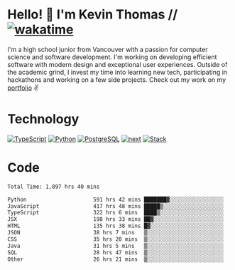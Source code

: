 # Hello! 👋 I'm Kevin Thomas // [![wakatime](https://wakatime.com/badge/user/e9d16d74-e01d-4a37-8086-9257e0bde1c2.svg?style=flat-square)](https://wakatime.com/@e9d16d74-e01d-4a37-8086-9257e0bde1c2)

I'm a high school junior from Vancouver with a passion for computer science and software development. I'm working on developing efficient software with modern design and exceptional user experiences. Outside of the academic grind, I invest my time into learning new tech, participating in hackathons and working on a few side projects. Check out my work on my [portfolio](https://kevinjosethomas.com/) ✌️

# Technology
[![TypeScript](https://github.com/kevinjosethomas/kevinjosethomas/assets/46242684/444b2e5d-659f-41f5-81fe-3abafb75cb6c)](https://kevinjosethomas.com/stack)
[![Python](https://github.com/kevinjosethomas/kevinjosethomas/assets/46242684/34a174c4-54db-4c4e-9842-2324d47cb043)](https://kevinjosethomas.com/stack)
[![PostgreSQL](https://github.com/kevinjosethomas/kevinjosethomas/assets/46242684/46d6de1c-c483-4dc7-ab3a-87763af6fc78)](https://kevinjosethomas.com/stack)
[![next](https://github.com/kevinjosethomas/kevinjosethomas/assets/46242684/bc46bae5-1ad9-42a7-b7a2-427cbde7c994)](https://kevinjosethomas.com/stack)
[![Stack](https://github.com/kevinjosethomas/kevinjosethomas/assets/46242684/0b9b7eeb-8cce-4a56-bffd-3131dd4dd88c)](https://kevinjosethomas.com/stack)




# Code
<!--START_SECTION:waka-->

```txt
Total Time: 1,897 hrs 40 mins

Python                     591 hrs 42 mins ███████▓░░░░░░░░░░░░░░░░░   30.75 %
JavaScript                 417 hrs 48 mins █████▒░░░░░░░░░░░░░░░░░░░   21.72 %
TypeScript                 322 hrs 6 mins  ████▒░░░░░░░░░░░░░░░░░░░░   16.74 %
JSX                        198 hrs 33 mins ██▓░░░░░░░░░░░░░░░░░░░░░░   10.32 %
HTML                       135 hrs 38 mins █▓░░░░░░░░░░░░░░░░░░░░░░░   07.05 %
JSON                       38 hrs 7 mins   ▒░░░░░░░░░░░░░░░░░░░░░░░░   01.98 %
CSS                        35 hrs 20 mins  ▒░░░░░░░░░░░░░░░░░░░░░░░░   01.84 %
Java                       31 hrs 5 mins   ▒░░░░░░░░░░░░░░░░░░░░░░░░   01.62 %
SQL                        28 hrs 47 mins  ▒░░░░░░░░░░░░░░░░░░░░░░░░   01.50 %
Other                      26 hrs 21 mins  ▒░░░░░░░░░░░░░░░░░░░░░░░░   01.37 %
```

<!--END_SECTION:waka-->
